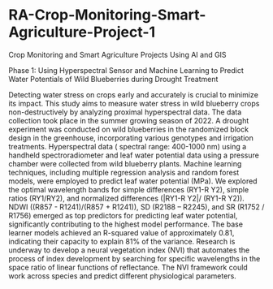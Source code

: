 # RA-Crop-Monitoring-Smart-Agriculture-Project-1

Crop Monitoring and Smart Agriculture Projects Using AI and GIS

Phase 1: Using Hyperspectral Sensor and Machine Learning to Predict Water Potentials of Wild Blueberries during Drought Treatment

Detecting water stress on crops early and accurately is crucial to minimize its impact. This study aims to measure water stress in wild blueberry crops non-destructively by analyzing proximal hyperspectral data. The data collection took place in the summer growing season of 2022. A drought experiment was conducted on wild blueberries in the randomized block design in the greenhouse, incorporating various genotypes and irrigation treatments. Hyperspectral data ( spectral range: 400-1000 nm) using a handheld spectroradiometer and leaf water potential data using a pressure chamber were collected from wild blueberry plants. Machine learning techniques, including multiple regression analysis and random forest models, were employed to predict leaf water potential (MPa). We explored the optimal wavelength bands for simple differences (RY1-R Y2), simple ratios (RY1/RY2), and normalized differences (|RY1-R Y2|/ (RY1-R Y2)). NDWI ((R857 - R1241)/(R857 + R1241)), SD (R2188 – R2245), and SR (R1752 / R1756) emerged as top predictors for predicting leaf water potential, significantly contributing to the highest model performance. The base learner models achieved an R-squared value of approximately 0.81, indicating their capacity to explain 81% of the variance. Research is underway to develop a neural vegetation index (NVI) that automates the process of index development by searching for specific wavelengths in the space ratio of linear functions of reflectance. The NVI framework could work across species and predict different physiological parameters.

